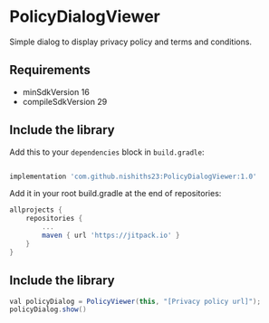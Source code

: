 # PolicyDialogViewer

Simple dialog to display privacy policy and terms and conditions.

## Requirements
- minSdkVersion 16
- compileSdkVersion 29

## Include the library

Add this to your `dependencies` block in `build.gradle`:

```groovy

implementation 'com.github.nishiths23:PolicyDialogViewer:1.0'

```
Add it in your root build.gradle at the end of repositories:

```groovy
allprojects {
	repositories {
		...
		maven { url 'https://jitpack.io' }
	}
}
```

## Include the library

```groovy
val policyDialog = PolicyViewer(this, "[Privacy policy url]");
policyDialog.show()
```

